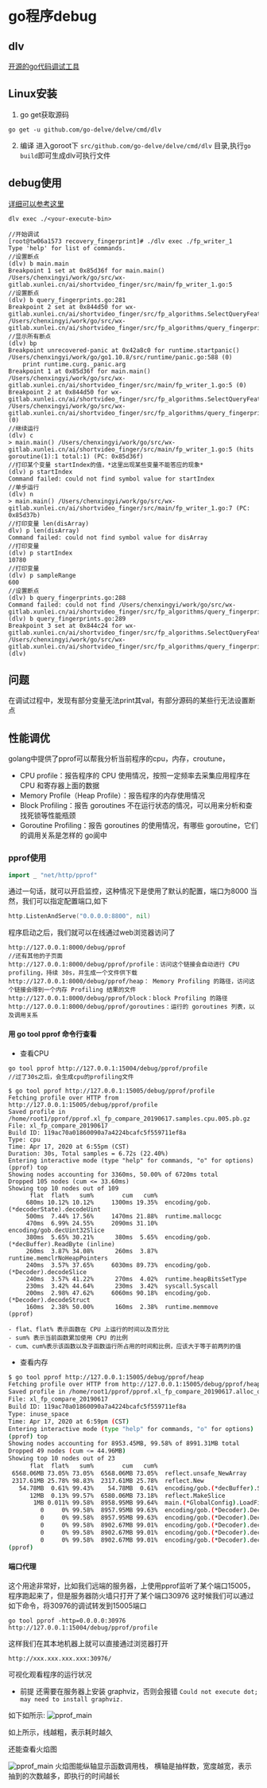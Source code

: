 # go程序debug

## dlv
[开源的go代码调试工具](https://github.com/go-delve/delve)

## Linux安装
1. go get获取源码
```
go get -u github.com/go-delve/delve/cmd/dlv
```
2. 编译
进入goroot下 `src/github.com/go-delve/delve/cmd/dlv` 目录,执行`go build`即可生成dlv可执行文件


## debug使用
[详细可以参考这里](http://lday.me/2017/02/27/0005_gdb-vs-dlv/)

```dlv exec ./<your-execute-bin> ```
```
//开始调试
[root@tw06a1573 recovery_fingerprint]# ./dlv exec ./fp_writer_1
Type 'help' for list of commands.
//设置断点
(dlv) b main.main
Breakpoint 1 set at 0x85d36f for main.main() /Users/chenxingyi/work/go/src/wx-gitlab.xunlei.cn/ai/shortvideo_finger/src/main/fp_writer_1.go:5
//设置断点
(dlv) b query_fingerprints.go:281
Breakpoint 2 set at 0x844d50 for wx-gitlab.xunlei.cn/ai/shortvideo_finger/src/fp_algorithms.SelectQueryFeatures() /Users/chenxingyi/work/go/src/wx-gitlab.xunlei.cn/ai/shortvideo_finger/src/fp_algorithms/query_fingerprints.go:281
//显示所有断点
(dlv) bp
Breakpoint unrecovered-panic at 0x42a8c0 for runtime.startpanic() /Users/chenxingyi/work/go/go1.10.8/src/runtime/panic.go:588 (0)
	print runtime.curg._panic.arg
Breakpoint 1 at 0x85d36f for main.main() /Users/chenxingyi/work/go/src/wx-gitlab.xunlei.cn/ai/shortvideo_finger/src/main/fp_writer_1.go:5 (0)
Breakpoint 2 at 0x844d50 for wx-gitlab.xunlei.cn/ai/shortvideo_finger/src/fp_algorithms.SelectQueryFeatures() /Users/chenxingyi/work/go/src/wx-gitlab.xunlei.cn/ai/shortvideo_finger/src/fp_algorithms/query_fingerprints.go:281 (0)
//继续运行
(dlv) c
> main.main() /Users/chenxingyi/work/go/src/wx-gitlab.xunlei.cn/ai/shortvideo_finger/src/main/fp_writer_1.go:5 (hits goroutine(1):1 total:1) (PC: 0x85d36f)
//打印某个变量 startIndex的值，*这里出现某些变量不能答应的现象*
(dlv) p startIndex
Command failed: could not find symbol value for startIndex
//单步运行
(dlv) n
> main.main() /Users/chenxingyi/work/go/src/wx-gitlab.xunlei.cn/ai/shortvideo_finger/src/main/fp_writer_1.go:7 (PC: 0x85d37b)
//打印变量 len(disArray)
dlv) p len(disArray)
Command failed: could not find symbol value for disArray
//打印变量
(dlv) p startIndex
10780
//打印变量
(dlv) p sampleRange
600
//设置断点
(dlv) b query_fingerprints.go:288
Command failed: could not find /Users/chenxingyi/work/go/src/wx-gitlab.xunlei.cn/ai/shortvideo_finger/src/fp_algorithms/query_fingerprints.go:288
(dlv) b query_fingerprints.go:289
Breakpoint 3 set at 0x844c24 for wx-gitlab.xunlei.cn/ai/shortvideo_finger/src/fp_algorithms.SelectQueryFeatures() /Users/chenxingyi/work/go/src/wx-gitlab.xunlei.cn/ai/shortvideo_finger/src/fp_algorithms/query_fingerprints.go:289
(dlv)
```

## 问题
在调试过程中，发现有部分变量无法print其val，有部分源码的某些行无法设置断点





## 性能调优
golang中提供了pprof可以帮我分析当前程序的cpu，内存，croutune，
- CPU profile：报告程序的 CPU 使用情况，按照一定频率去采集应用程序在 CPU 和寄存器上面的数据
- Memory Profile（Heap Profile）：报告程序的内存使用情况
- Block Profiling：报告 goroutines 不在运行状态的情况，可以用来分析和查找死锁等性能瓶颈
- Goroutine Profiling：报告 goroutines 的使用情况，有哪些 goroutine，它们的调用关系是怎样的
go阆中

### pprof使用
```go
import _ "net/http/pprof"
```
通过一句话，就可以开启监控，这种情况下是使用了默认的配置，端口为8000
当然，我们可以指定配置端口,如下
```go
http.ListenAndServe("0.0.0.0:8800", nil)
```
程序启动之后，我们就可以在线通过web浏览器访问了
```
http://127.0.0.1:8000/debug/pprof
//还有其他的子页面
http://127.0.0.1:8000/debug/pprof/profile：访问这个链接会自动进行 CPU profiling，持续 30s，并生成一个文件供下载
http://127.0.0.1:8000/debug/pprof/heap： Memory Profiling 的路径，访问这个链接会得到一个内存 Profiling 结果的文件
http://127.0.0.1:8000/debug/pprof/block：block Profiling 的路径
http://127.0.0.1:8000/debug/pprof/goroutines：运行的 goroutines 列表，以及调用关系
```

#### 用 go tool pprof 命令行查看
- 查看CPU
```
go tool pprof http://127.0.0.1:15004/debug/pprof/profile
//过了30s之后，会生成cpu的profiling文件

$ go tool pprof http://127.0.0.1:15005/debug/pprof/profile
Fetching profile over HTTP from http://127.0.0.1:15005/debug/pprof/profile
Saved profile in /home/root1/pprof/pprof.xl_fp_compare_20190617.samples.cpu.005.pb.gz
File: xl_fp_compare_20190617
Build ID: 119ac70a01860090a7a4224bcafc5f559711ef8a
Type: cpu
Time: Apr 17, 2020 at 6:55pm (CST)
Duration: 30s, Total samples = 6.72s (22.40%)
Entering interactive mode (type "help" for commands, "o" for options)
(pprof) top
Showing nodes accounting for 3360ms, 50.00% of 6720ms total
Dropped 105 nodes (cum <= 33.60ms)
Showing top 10 nodes out of 109
      flat  flat%   sum%        cum   cum%
     680ms 10.12% 10.12%     1300ms 19.35%  encoding/gob.(*decoderState).decodeUint
     500ms  7.44% 17.56%     1470ms 21.88%  runtime.mallocgc
     470ms  6.99% 24.55%     2090ms 31.10%  encoding/gob.decUint32Slice
     380ms  5.65% 30.21%      380ms  5.65%  encoding/gob.(*decBuffer).ReadByte (inline)
     260ms  3.87% 34.08%      260ms  3.87%  runtime.memclrNoHeapPointers
     240ms  3.57% 37.65%     6030ms 89.73%  encoding/gob.(*Decoder).decodeSlice
     240ms  3.57% 41.22%      270ms  4.02%  runtime.heapBitsSetType
     230ms  3.42% 44.64%      230ms  3.42%  syscall.Syscall
     200ms  2.98% 47.62%     6060ms 90.18%  encoding/gob.(*Decoder).decodeStruct
     160ms  2.38% 50.00%      160ms  2.38%  runtime.memmove
(pprof)
```

	- flat、flat% 表示函数在 CPU 上运行的时间以及百分比
	- sum% 表示当前函数累加使用 CPU 的比例
	- cum、cum%表示该函数以及子函数运行所占用的时间和比例，应该大于等于前两列的值

- 查看内存
```bash
$ go tool pprof http://127.0.0.1:15005/debug/pprof/heap
Fetching profile over HTTP from http://127.0.0.1:15005/debug/pprof/heap
Saved profile in /home/root1/pprof/pprof.xl_fp_compare_20190617.alloc_objects.alloc_space.inuse_objects.inuse_space.001.pb.gz
File: xl_fp_compare_20190617
Build ID: 119ac70a01860090a7a4224bcafc5f559711ef8a
Type: inuse_space
Time: Apr 17, 2020 at 6:59pm (CST)
Entering interactive mode (type "help" for commands, "o" for options)
(pprof) top
Showing nodes accounting for 8953.45MB, 99.58% of 8991.31MB total
Dropped 49 nodes (cum <= 44.96MB)
Showing top 10 nodes out of 23
      flat  flat%   sum%        cum   cum%
 6568.06MB 73.05% 73.05%  6568.06MB 73.05%  reflect.unsafe_NewArray
 2317.61MB 25.78% 98.83%  2317.61MB 25.78%  reflect.New
   54.78MB  0.61% 99.43%    54.78MB  0.61%  encoding/gob.(*decBuffer).Size (inline)
      12MB  0.13% 99.57%  6580.06MB 73.18%  reflect.MakeSlice
       1MB 0.011% 99.58%  8958.95MB 99.64%  main.(*GlobalConfig).LoadFingerByPath
         0     0% 99.58%  8957.95MB 99.63%  encoding/gob.(*Decoder).Decode
         0     0% 99.58%  8957.95MB 99.63%  encoding/gob.(*Decoder).DecodeValue
         0     0% 99.58%  8902.67MB 99.01%  encoding/gob.(*Decoder).decOpFor.func3
         0     0% 99.58%  8902.67MB 99.01%  encoding/gob.(*Decoder).decOpFor.func4
         0     0% 99.58%  8902.67MB 99.01%  encoding/gob.(*Decoder).decodeArrayHelper
(pprof)
```

#### 端口代理
这个用途非常好，比如我们远端的服务器，上使用pprof监听了某个端口15005，程序跑起来了，但是服务器防火墙只打开了某个端口30976
这时候我们可以通过如下命令，将30976的调试转发到15005端口
```
go tool pprof -http=0.0.0.0:30976 http://127.0.0.1:15004/debug/pprof/profile
```
这样我们在其本地机器上就可以直接通过浏览器打开
```
http://xxx.xxx.xxx.xxx:30976/
```
可视化观看程序的运行状况

- 前提
还需要在服务器上安装 graphviz，否则会报错
`Could not execute dot; may need to install graphviz.`

如下如所示:
![pprof_main](images/pprof_view.png)

如上所示，线越粗，表示耗时越久

还能查看火焰图

![pprof_main](images/pprof_flame.png)
火焰图能纵轴显示函数调用栈， 横轴是抽样数，宽度越宽，表示抽到的次数越多，即执行的时间越长




